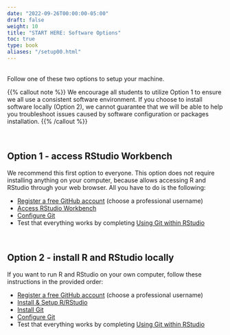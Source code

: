 ```yaml
---
date: "2022-09-26T00:00:00-05:00"
draft: false
weight: 10
title: "START HERE: Software Options"
toc: true
type: book
aliases: "/setup00.html"
---
```


<br>
Follow one of these two options to setup your machine.

{{% callout note %}}
We encourage all students to utilize Option 1 to ensure we all use a consistent software environment. If you choose to install software locally (Option 2), we cannot guarantee that we will be able to help you troubleshoot issues caused by software configuration or packages installation.
{{% /callout %}}

<br>

## Option 1 - access RStudio Workbench

We recommend this first option to everyone. This option does not require installing anything on your computer, because allows accessing R and RStudio through your web browser. All you have to do is the following:

* [Register a free GitHub account](https://happygitwithr.com/github-acct) (choose a professional username)
* [Access RStudio Workbench](/setup/r/r-server/)
* [Configure Git](/setup/git/git-configure/)
* Test that everything works by completing [Using Git within RStudio](/setup/git-with-rstudio/)

<br>

## Option 2 - install R and RStudio locally

If you want to run R and RStudio on your own computer, follow these instructions in the provided order:
* [Register a free GitHub account](https://happygitwithr.com/github-acct) (choose a professional username)
* [Install & Setup R/RStudio](/setup/r/r/)
* [Install Git](/setup/git/git/)
* [Configure Git](/setup/git/git-configure/)
* Test that everything works by completing [Using Git within RStudio](/setup/git-with-rstudio/)

<!--
[Why R?](/setup/what-is-r/)
[What is Git?](/setup/what-is-git/)
-->  
